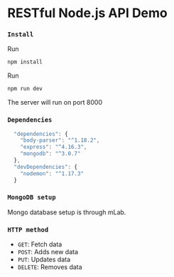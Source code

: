 # RESTful Node.js API Demo

### `Install`
 
Run 
```sh 
npm install
```

Run 
```sh
npm run dev
```

The server will run on port 8000

### `Dependencies`

```js
  "dependencies": {
    "body-parser": "^1.18.2",
    "express": "^4.16.3",
    "mongodb": "^3.0.7"
  },
  "devDependencies": {
    "nodemon": "^1.17.3"
  }
```

### `MongoDB setup `
Mongo database setup is through mLab.

### `HTTP method` 

* `GET`: Fetch data
* `POST`: Adds new data
* `PUT`: Updates data
* `DELETE`: Removes data